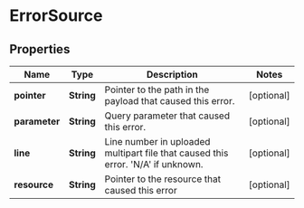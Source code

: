 
# ErrorSource

## Properties
Name | Type | Description | Notes
------------ | ------------- | ------------- | -------------
**pointer** | **String** | Pointer to the path in the payload that caused this error. |  [optional]
**parameter** | **String** | Query parameter that caused this error. |  [optional]
**line** | **String** | Line number in uploaded multipart file that caused this error. &#39;N/A&#39; if unknown. |  [optional]
**resource** | **String** | Pointer to the resource that caused this error |  [optional]



